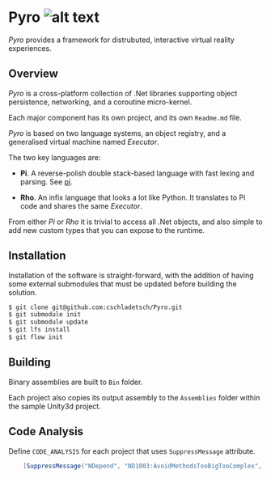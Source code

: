 # Pyro ![alt text](https://github.com/cschladetsch/Pyro/Library/Icons/flame-32.png "Pyro")

*Pyro* provides a framework for distrubuted, interactive virtual reality experiences.

## Overview

*Pyro* is a cross-platform collection of .Net libraries supporting object persistence, networking, and a coroutine micro-kernel.

Each major component has its own project, and its own `Readme.md` file.

*Pyro* is based on two language systems, an object registry, and a generalised virtual machine named *Executor*.

The two key languages are:

* **Pi**. A reverse-polish double stack-based language with fast lexing and parsing. See [pi](https://github.com/cschladetsch/Pyro/wiki/Pi).

* **Rho**. An infix language that looks a lot like Python. It translates to Pi code and shares the same *Executor*.

From either *Pi* or *Rho* it is trivial to access all .Net objects, and also simple to add new custom types that you can expose to the runtime. 

## Installation

Installation of the software is straight-forward, with the addition of having some external submodules that must be updated before building the solution.

```bash
$ git clone git@github.com:cschladetsch/Pyro.git
$ git submodule init
$ git submodule update
$ git lfs install
$ git flow init
```

## Building

Binary assemblies are built to `Bin` folder. 

Each project also copies its output assembly to the `Assemblies` folder within the sample Unity3d project.

## Code Analysis

Define `CODE_ANALYSIS` for each project that uses `SuppressMessage` attribute.

```C#
    [SuppressMessage("NDepend", "ND1003:AvoidMethodsTooBigTooComplex", Justification="This is practically irreducible")]
```

